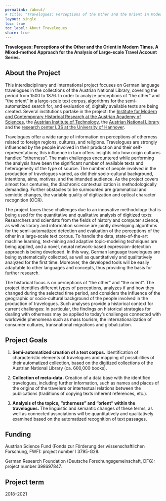 ```yaml
---
permalink: /about/
# title: "Travelogues: Perceptions of the Other and the Orient in Modern Times. A Mixed-method Approach for the Analysis of Large-scale Travel Account Series."
layout: single
toc: true
toc_label: About Travelogues
share: true
---
```


**Travelogues: Perceptions of the Other and the Orient in Modern Times. A Mixed-method Approach for the Analysis of Large-scale Travel Account Series.**

## About the Project

This interdisciplinary and international project focuses on German language travelogues in the collections of the 
Austrian National Library, covering the period from 1500 to 1876. In order to analyze perceptions of “the other” and 
“the orient” in a large-scale text corpus, algorithms for the semi-automatized search for, and evaluation of, digitally 
available texts are being created. Several institutions partake in the project: the [Institute for Modern and Contemporary
Historical Research at the Austrian Academy of Sciences](https://www.oeaw.ac.at/inz/), the [Austrian Institute of 
Technology](https://www.ait.ac.at/), the [Austrian National Library](https://www.onb.ac.at/) and the [research center 
L3S at the University of Hannover](https://www.l3s.de/).

Travelogues offer a wide range of information on perceptions of otherness related to foreign regions, cultures, and 
religions. Travelogues are strongly influenced by the people involved in their production and their self-representations; 
this influence in turn offers insights into how origin cultures handled “otherness”. The main challenges encountered 
while performing the analysis have been the significant number of available texts and heterogeneity of the type of 
source. The number of people involved in the production of travelogues varied, as did their socio-cultural background, 
intentions, aims, motives, and the intended audience. As the project covers almost four centuries, the diachronic 
contextualization is methodologically demanding. Further obstacles to be surmounted are grammatical and semiotic changes, 
the variable quality of digitization and optical character recognition (OCR).

The project faces these challenges due to an innovative methodology that is being used for the quantitative and 
qualitative analysis of digitized texts: Researchers and scientists from the fields of history and computer science, 
as well as library and information science are jointly developing algorithms for the semi-automatized detection and 
evaluation of the perceptions of the other in a large-scale text corpus. To handle the data, state-of-the-art machine 
learning, text-mining and adaptive topic-modeling techniques are being applied, and a novel, neural network-based 
expression-detection approach is being developed. In this way, German language travelogues are being systematically 
collected, as well as quantitatively and qualitatively analyzed for the first time. Moreover, the developed tools will 
be easily adaptable to other languages and concepts, thus providing the basis for further research.

The historical focus is on perceptions of “the other” and “the orient”. The project identifies different types of 
perceptions, analyzes if and how they changed during the selected time period, and considers the influence of the 
geographic or socio-cultural background of the people involved in the production of travelogues. Such analyses provide 
a historical context for current challenges: In particular, the findings on historical strategies for dealing with 
otherness may be applied to today’s challenges connected with worldwide phenomena such as mass tourism, the 
internationalization of consumer cultures, transnational migrations and globalization.


## Project Goals
    
1. **Semi-automatized creation of a text corpus.** Identification of characteristic elements of travelogues and mapping 
of possibilities of their automatized collection, based on the digitized collections of the Austrian National Library 
(ca. 600,000 books).

2. **Collection of meta-data.** Creation of a data base with the identified travelogues, including further information,
such as names and places of the origins of the travelers or intertextual relations between the publications 
(traditions of copying texts inherent references, etc.).

3. **Analysis of the topics, “otherness” and “orient” within the travelogues.** The linguistic and semantic changes of 
these terms, as well as connected associations will be quantitatively and qualitatively examined based on the 
automatized recognition of text passages.

## Funding

Austrian Science Fund (Fonds zur Förderung der wissenschaftlichen Forschung, FWF): project number I 3795-G28.

German Research Foundation (Deutsche Forschungsgemeinschaft, DFG): project number 398697847.

## Project term

2018–2021
